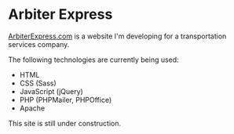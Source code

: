 # Arbiter Express

[ArbiterExpress.com](http://www.arbiterexpress.com) is a website I'm developing for a transportation services company.

The following technologies are currently being used:

- HTML
- CSS (Sass)
- JavaScript (jQuery)
- PHP (PHPMailer, PHPOffice)
- Apache

This site is still under construction.